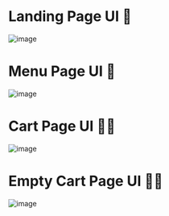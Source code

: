 # Landing Page UI 🚀
![image](https://github.com/abhiiiman/Quickiez/assets/111262410/392aca06-a252-43d2-b0ad-2fa3afab5622)

# Menu Page UI 📃
![image](https://github.com/abhiiiman/Quickiez/assets/111262410/55d99dda-db82-4518-9b2d-84e40a233270)

# Cart Page UI 🛒✅

![image](https://github.com/abhiiiman/Quickiez/assets/111262410/5947bd39-40b6-41cc-ab89-cf2cec84d0a1)

# Empty Cart Page UI 🛒❌
![image](https://github.com/abhiiiman/Quickiez/assets/111262410/d669727c-feb6-4317-bf44-4eeb31ddf623)
